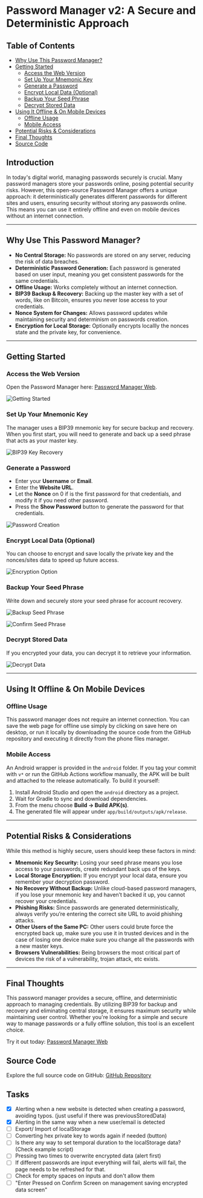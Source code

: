 # Password Manager v2: A Secure and Deterministic Approach

## Table of Contents
- [Why Use This Password Manager?](#why-use-this-password-manager)
- [Getting Started](#getting-started)
  - [Access the Web Version](#access-the-web-version)
  - [Set Up Your Mnemonic Key](#set-up-your-mnemonic-key)
  - [Generate a Password](#generate-a-password)
  - [Encrypt Local Data (Optional)](#encrypt-local-data-optional)
  - [Backup Your Seed Phrase](#backup-your-seed-phrase)
  - [Decrypt Stored Data](#decrypt-stored-data)
- [Using It Offline & On Mobile Devices](#using-it-offline--on-mobile-devices)
  - [Offline Usage](#offline-usage)
  - [Mobile Access](#mobile-access)
- [Potential Risks & Considerations](#potential-risks--considerations)
- [Final Thoughts](#final-thoughts)
- [Source Code](#source-code)

## **Introduction**

In today's digital world, managing passwords securely is crucial. Many password managers store your passwords online, posing potential security risks. However, this open-source Password Manager offers a unique approach: it deterministically generates different passwords for different sites and users, ensuring security without storing any passwords online. This means you can use it entirely offline and even on mobile devices without an internet connection.

---

## **Why Use This Password Manager?**

- **No Central Storage:** No passwords are stored on any server, reducing the risk of data breaches.
- **Deterministic Password Generation:** Each password is generated based on user input, meaning you get consistent passwords for the same credentials.
- **Offline Usage:** Works completely without an internet connection.
- **BIP39 Backup & Recovery:** Backing up the master key with a set of words, like on Bitcoin, ensures you never lose access to your credentials.
- **Nonce System for Changes:** Allows password updates while maintaining security and determinism on passwords creation.
- **Encryption for Local Storage:** Optionally encrypts locallly the nonces state and the private key, for convenience.

---

## **Getting Started**

### **Access the Web Version**  
Open the Password Manager here: [Password Manager Web](https://fabricio333.github.io/PasswordManagerWeb/).
   
![Getting Started](https://m.primal.net/OzRc.png)
   
### **Set Up Your Mnemonic Key**  
The manager uses a BIP39 mnemonic key for secure backup and recovery. When you first start, you will need to generate and back up a seed phrase that acts as your master key.
   
![BIP39 Key Recovery](https://m.primal.net/OzRe.png)
   
### **Generate a Password**  
- Enter your **Username** or **Email**.
- Enter the **Website URL**.
- Let the **Nonce** on 0 if is the first password for that credentials, and modify it if you need other password.
- Press the **Show Password** button to generate the password for that credentials.
 
![Password Creation](https://m.primal.net/OzRg.png)
   
### **Encrypt Local Data (Optional)**  
You can choose to encrypt and save locally the private key and the nonces/sites data to speed up future access.
   
![Encryption Option](https://m.primal.net/OzRm.png)
   
### **Backup Your Seed Phrase**  
Write down and securely store your seed phrase for account recovery.
   
![Backup Seed Phrase](https://m.primal.net/OzRn.png)  

![Confirm Seed Phrase](https://m.primal.net/OzRo.png)
   
### **Decrypt Stored Data**  
If you encrypted your data, you can decrypt it to retrieve your information.
   
![Decrypt Data](https://m.primal.net/OzRp.png)

---

## **Using It Offline & On Mobile Devices**

### **Offline Usage**
This password manager does not require an internet connection. You can save the web page for offline use simply by clicking on save here on desktop, or run it locally by downloading the source code from the GitHub repository and executing it directly from the phone files manager.

### **Mobile Access**
An Android wrapper is provided in the `android` folder. If you tag your commit
with `v*` or run the GitHub Actions workflow manually, the APK will be built and
attached to the release automatically.  To build it yourself:

1. Install Android Studio and open the `android` directory as a project.
2. Wait for Gradle to sync and download dependencies.
3. From the menu choose **Build → Build APK(s)**.
4. The generated file will appear under `app/build/outputs/apk/release`.

---

## **Potential Risks & Considerations**

While this method is highly secure, users should keep these factors in mind:

- **Mnemonic Key Security:** Losing your seed phrase means you lose access to your passwords, create redundant back ups of the keys.
- **Local Storage Encryption:** If you encrypt your local data, ensure you remember your decryption password.
- **No Recovery Without Backup:** Unlike cloud-based password managers, if you lose your mnemonic key and haven’t backed it up, you cannot recover your credentials.
- **Phishing Risks:** Since passwords are generated deterministically, always verify you’re entering the correct site URL to avoid phishing attacks.
- **Other Users of the Same PC:** Other users could brute force the encrypted back up, make sure you use it in trusted devices and in the case of losing one device make sure you change all the passwords with a new master keys.
- **Browsers Vulnerabilities:** Being browsers the most critical part of devices the risk of a vulnerability, trojan attack, etc exists.
---

## **Final Thoughts**

This password manager provides a secure, offline, and deterministic approach to managing credentials. By utilizing BIP39 for backup and recovery and eliminating central storage, it ensures maximum security while maintaining user control. Whether you're looking for a simple and secure way to manage passwords or a fully offline solution, this tool is an excellent choice.

Try it out today: [Password Manager Web](https://fabricio333.github.io/PasswordManagerWeb/)

## **Source Code**
Explore the full source code on GitHub: [GitHub Repository](https://github.com/fabricio333/PasswordManagerWeb)



## Tasks 
- [x] Alerting when a new website is detected when creating a password, avoiding typos. (just useful if there was previousStoredData)
- [x] Alerting in the same way when a new user/email is detected
- [ ] Export/ Import of localStorage
- [ ] Converting hex private key to words again if needed (button)
- [ ] Is there any way to set temporal duration to the localStorage data? (Check example script)
- [ ] Pressing two times to overwrite encrypted data (alert first)
- [ ] If different passwords are input everything will fail, alerts will fail, the page needs to be refreshed for that.
- [ ] Check for empty spaces on inputs and don't allow them
- [ ] "Enter Pressed on Confirm Screen on management saving encrypted data screen"
